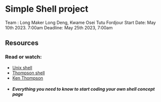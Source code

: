 # Simple Shell project 
Team : Long Maker Long Deng, Kwame Osei Tutu Fordjour
Start Date: May 10th 2023. 7:00am
Deadline: May 25th 2023, 7:00am

## Resources
### Read or watch:

- [Unix shell](https://intranet.alxswe.com/rltoken/f0YU9TAhniMXWlSXtb64Yw)
- [Thompson shell](https://intranet.alxswe.com/rltoken/7LJOp2qP7qHUcsOK2-F3qA)
- [Ken Thompson](https://intranet.alxswe.com/rltoken/wTSu31ZP1f7fFTJFgRQC7w)
- ##### Everything you need to know to start coding your own shell concept page
